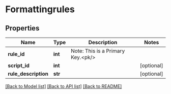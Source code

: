 # Formattingrules

## Properties
Name | Type | Description | Notes
------------ | ------------- | ------------- | -------------
**rule_id** | **int** | Note: This is a Primary Key.&lt;pk/&gt; | 
**script_id** | **int** |  | [optional] 
**rule_description** | **str** |  | [optional] 

[[Back to Model list]](../README.md#documentation-for-models) [[Back to API list]](../README.md#documentation-for-api-endpoints) [[Back to README]](../README.md)


